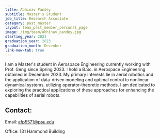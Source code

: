 ```yaml
---
title: Abhinav Pandey
subtitle: Master's Student
job_title: Research Associate
category: past_master
layout: team_past_member_personal_page
image: /img/team/abhinav_pandey.jpg
starting_year: 2023
graduation_year: 2023
graduation_month: December
link-new-tab: true
---
```


I am a Master's student in Aerospace Engineering currently working with Prof. Geng since Spring 2023. I hold a B.Sc. in Aerospace Engineering obtained in December 2023. My primary interests lie in aerial robotics and the application of data-driven modeling and optimal control to nonlinear dynamical systems, utilizing operator-theoretic methods. I am dedicated to exploring the practical applications of these approaches for enhancing the capabilities of aerial robots.

## Contact: ##

Email: [afp5571@psu.edu](mailto:afp5571@psu.edu)

Office: 131 Hammond Building
